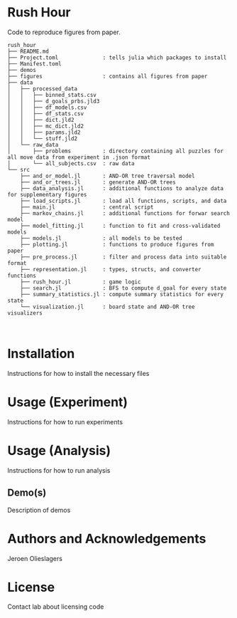 # Rush Hour
Code to reproduce figures from paper.

```
rush_hour
├── README.md
├── Project.toml              : tells julia which packages to install
├── Manifest.toml
├── demos
├── figures                   : contains all figures from paper
├── data
│   ├── processed_data
│   │   ├── binned_stats.csv
│   │   ├── d_goals_prbs.jld3
│   │   ├── df_models.csv
│   │   ├── df_stats.csv
│   │   ├── dict.jld2
│   │   ├── mc_dict.jld2
│   │   ├── params.jld2
│   │   └── stuff.jld2
│   └── raw_data
│       ├── problems          : directory containing all puzzles for all move data from experiment in .json format
│       └── all_subjects.csv  : raw data
└── src
    ├── and_or_model.jl       : AND-OR tree traversal model
    ├── and_or_trees.jl       : generate AND-OR trees
    ├── data_analysis.jl      : additional functions to analyze data for supplementary figures
    ├── load_scripts.jl       : load all functions, scripts, and data
    ├── main.jl               : central script
    ├── markov_chains.jl      : additional functions for forwar search model
    ├── model_fitting.jl      : function to fit and cross-validated models
    ├── models.jl             : all models to be tested
    ├── plotting.jl           : functions to produce figures from paper
    ├── pre_process.jl        : filter and process data into suitable format
    ├── representation.jl     : types, structs, and converter functions
    ├── rush_hour.jl          : game logic
    ├── search.jl             : BFS to compute d_goal for every state
    ├── summary_statistics.jl : compute summary statistics for every state
    └── visualization.jl      : board state and AND-OR tree visualizers



```

# Installation
Instructions for how to install the necessary files

# Usage (Experiment)
Instructions for how to run experiments

# Usage (Analysis)
Instructions for how to run analysis

## Demo(s)
Description of demos

# Authors and Acknowledgements
Jeroen Olieslagers

# License
Contact lab about licensing code
